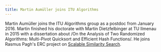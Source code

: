 ```yaml
---
title: Martin Aumüller joins ITU Algorithms
---
```


Martin Aumüller joins the ITU Algorithms group as a postdoc from January 2016.
Martin finished his doctorate with Martin Dietzfelbinger at TU Ilmenau in 2015 
with a dissertation about  /On the Analysis of Two Randomized Algorithms: Multi-Pivot Quicksort and Efficient Hash Functions/.
He joins Rasmus Pagh's ERC project on [Scalable Similarity Search](http://sss.projects.itu.dk).

